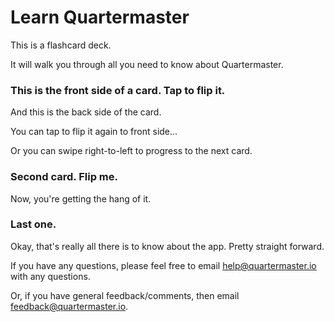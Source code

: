 Learn Quartermaster
===================

This is a flashcard deck.

It will walk you through all you need to know about Quartermaster.

### This is the front side of a card. Tap to flip it.

And this is the back side of the card.

You can tap to flip it again to front side...

Or you can swipe right-to-left to progress to the next card.

### Second card. Flip me.

Now, you're getting the hang of it.

### Last one.

Okay, that's really all there is to know about the app. Pretty straight forward.

If you have any questions, please feel free to email [help@quartermaster.io](mailto:help@quartermaster.io) with any questions.

Or, if you have general feedback/comments, then email [feedback@quartermaster.io](mailto:help@quartermaster.io).
